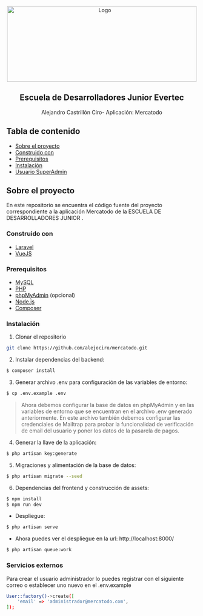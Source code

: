 <p align="center">
  <img src="public/img/escuela.jpg" alt="Logo" width="500" height="200">

  <h2 align="center">Escuela de Desarrolladores Junior Evertec</h2>

  <p align="center">Alejandro Castrillón Ciro- Aplicación: Mercatodo</p>
</p>



<!-- TABLE OF CONTENTS -->
## Tabla de contenido

* [Sobre el proyecto](#sobre-el-proyecto)
* [Construido con](#construido-con)
* [Prerequisitos](#prerequisitos)
* [Instalación](#instalación)
* [Usuario SuperAdmin](#guia)


<!-- ABOUT THE PROJECT -->
## Sobre el proyecto

En este repositorio se encuentra el código fuente del proyecto correspondiente a la 
aplicación Mercatodo de la ESCUELA DE DESARROLLADORES JUNIOR .

### Construido con
* [Laravel](https://laravel.com)
* [VueJS](https://vuejs.org/)   

### Prerequisitos

* [MySQL](https://www.mysql.com/)
* [PHP](https://www.php.net/)
* [phpMyAdmin](https://www.phpmyadmin.net/) (opcional)
* [Node.js](https://nodejs.org/es/)
* [Composer](https://getcomposer.org/)

### Instalación

1. Clonar el repositorio
```bash
git clone https://github.com/alejociro/mercatodo.git
```

2. Instalar dependencias del backend:
```bash
$ composer install
```
3. Generar archivo .env para configuración de las variables de entorno:
```bash
$ cp .env.example .env
```

>Ahora debemos configurar la base de datos en phpMyAdmin y en las variables de entorno que se encuentran en el archivo .env generado anteriormente. En este archivo también debemos configurar las credenciales de Mailtrap para probar la funcionalidad de verificación de email del usuario y poner los datos de la pasarela de pagos.

4. Generar la llave de la aplicación:
```bash
$ php artisan key:generate
```

5. Migraciones y alimentación de la base de datos:
```bash
$ php artisan migrate --seed
```
6. Dependencias del frontend y construcción de assets:
```bash
$ npm install
$ npm run dev
```
- Despliegue:  
```bash
$ php artisan serve
```
- Ahora puedes ver el despliegue en la url: http://localhost:8000/

```bash
$ php artisan queue:work
```
### Servicios externos

Para crear el usuario administrador lo puedes registrar con el siguiente correo o establecer uno nuevo en el .env.example

```bash
User::factory()->create([
    'email' => 'administrador@mercatodo.com',
]);
    
